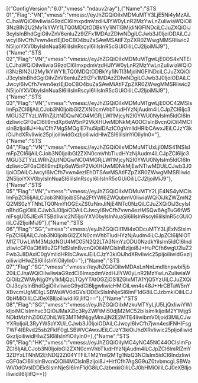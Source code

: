 [{"ConfigVersion":"6.0","vmess":"ndauv2ray"},{"Name":"STS 01","Flag":"VN","vmess":"vmess://eyJhZGQiOiIxMDMuMTY3LjE5Ni4yMzAiLCJhaWQiOiIwIiwiaG9zdCI6ImxpdmVzdHJlYW0yLnR2MzYwLnZuIiwiaWQiOiI3NzBlN2U2My1kYWY1LTQ0MDQtODBkYy1iNTI3MjdiNGFlNDciLCJuZXQiOiJ3cyIsInBhdGgiOiIvZnV6enluZz9lZFx1MDAzZDIwNDgiLCJwb3J0IjoiODAiLCJwcyI6IvCfh7vwn4ezIEjDoCBO4buZaSAwMSAtIFZpZXR0ZWwgMMSRIiwic2N5IjoiYXV0byIsInNuaSI6IiIsInRscyI6IiIsInR5cGUiOiIiLCJ2IjoiMiJ9"},{"Name":"STS 02","Flag":"VN","vmess":"vmess://eyJhZGQiOiIxMDMuMTgwLjE0OS4xNTEiLCJhaWQiOiIwIiwiaG9zdCI6ImxpdmVzdHJlYW0yLnR2MzYwLnZuIiwiaWQiOiI3NzBlN2U2My1kYWY1LTQ0MDQtODBkYy1iNTI3MjdiNGFlNDciLCJuZXQiOiJ3cyIsInBhdGgiOiIvZnV6enluZz9lZFx1MDAzZDIwNDgiLCJwb3J0IjoiODAiLCJwcyI6IvCfh7vwn4ezIEjDoCBO4buZaSAwMiAtIFZpZXR0ZWwgMMSRIiwic2N5IjoiYXV0byIsInNuaSI6IiIsInRscyI6IiIsInR5cGUiOiIiLCJ2IjoiMiJ9"},{"Name":"STS 03","Flag":"VN","vmess":"vmess://eyJhZGQiOiIxMDMuMTgwLjE0OC42MSIsImFpZCI6IjAiLCJob3N0IjoibGl2ZXN0cmVhbTIudHYzNjAudm4iLCJpZCI6Ijc3MGU3ZTYzLWRhZjUtNDQwNC04MGRjLWI1MjcyN2I0YWU0NyIsIm5ldCI6IndzIiwicGF0aCI6Ii9mdXp6eW5nP2VkXHUwMDNkMjA0OCIsInBvcnQiOiI4MCIsInBzIjoi8J+Hu/Cfh7MgSMOgIE7hu5lpIDAzIC0gVmlldHRlbCAwxJEiLCJzY3kiOiJhdXRvIiwic25pIjoiIiwidGxzIjoiIiwidHlwZSI6IiIsInYiOiIyIn0="},{"Name":"STS 04","Flag":"VN","vmess":"vmess://eyJhZGQiOiIxMDMuMTUxLjI0MS41NSIsImFpZCI6IjAiLCJob3N0IjoibGl2ZXN0cmVhbTIudHYzNjAudm4iLCJpZCI6Ijc3MGU3ZTYzLWRhZjUtNDQwNC04MGRjLWI1MjcyN2I0YWU0NyIsIm5ldCI6IndzIiwicGF0aCI6Ii9mdXp6eW5nP2VkXHUwMDNkMjEwNTIwMDUiLCJwb3J0IjoiODAiLCJwcyI6IvCfh7vwn4ezIEhDTSAwMSAtIFZpZXR0ZWwgMMSRIiwic2N5IjoiYXV0byIsInNuaSI6IiIsInRscyI6IiIsInR5cGUiOiIiLCJ2IjoiMiJ9"},{"Name":"STS 05","Flag":"VN","vmess":"vmess://eyJhZGQiOiIxMDMuMTY2LjE4NS4yMCIsImFpZCI6IjAiLCJob3N0IjoibS5ha2FtYWl6ZWQubmV0IiwiaWQiOiJkZWZmN2Q2MS0zYTNhLTQ0NmYtOGExZS0zNmJiNjE4NTc0NzQiLCJuZXQiOiJ3cyIsInBhdGgiOiIiLCJwb3J0IjoiODAiLCJwcyI6IvCfh7vwn4ezIMSQw6AgTuG6tW5nIFsgU05JIExRTSBdIiwic2N5IjoiYXV0byIsInNuaSI6IiIsInRscyI6IiIsInR5cGUiOiIiLCJ2IjoiMiJ9"},{"Name":"STS 06","Flag":"SG","vmess":"vmess://eyJhZGQiOiI1Mi4xODcuMTY3LjExNSIsImFpZCI6IjAiLCJob3N0IjoibGl2ZXN0cmVhbTIudHYzNjAudm4iLCJpZCI6IjNlOTM1ZTUwLWM3MzktNGU4MC05N2Q2LTA3NmYzODU0NzdkYiIsIm5ldCI6IndzIiwicGF0aCI6Ii9uZGF1dSIsInBvcnQiOiI4MCIsInBzIjoi8J+HuPCfh6wgU2luZ2Fwb3JlIDAxIC0gVmlldHRlbCAwxJEiLCJzY3kiOiJhdXRvIiwic25pIjoiIiwidGxzIjoiIiwidHlwZSI6IiIsInYiOiIyIn0="},{"Name":"STS 07","Flag":"SG","vmess":"vmess://eyJhZGQiOiIwMDAxLnNnLmdlbnpwbi5jb20iLCJhaWQiOiIwIiwiaG9zdCI6ImxpdmVzdHJlYW0yLnR2MzYwLnZuIiwiaWQiOiIzZWMyNjg0Yy1kMjQzLTQyYTAtOGZjOS1lZGIxMTA1YjQ5YzUiLCJuZXQiOiJ3cyIsInBhdGgiOiIvIiwicG9ydCI6IjgwIiwicHMiOiLwn4e48J+HrCBTaW5nYXBvcmUgMDIgLSBWaWV0dGVsIDDEkSIsInNjeSI6ImF1dG8iLCJzbmkiOiIiLCJ0bHMiOiIiLCJ0eXBlIjoiIiwidiI6IjIifQ=="},{"Name":"STS 08","Flag":"SG","vmess":"vmess://eyJhZGQiOiIxMzkuMTYyLjU5LjQxIiwiYWlkIjoiMCIsImhvc3QiOiJMaXZlc3RyZWFtMi50djM2MC52biIsImlkIjoiM2Y1Mjg5NDktMzhhZi00ZDhiLWE3MTMtNjgyMmJjN2E2MTE4IiwibmV0Ijoid3MiLCJwYXRoIjoiL3RyYW5oYXUiLCJwb3J0IjoiODAiLCJwcyI6IvCfh7jwn4esIFNHIFsgTWF4IERvd25sb2FkIF0gLSBWVCAwxJEiLCJzY3kiOiJhdXRvIiwic25pIjoiIiwidGxzIjoiIiwidHlwZSI6IiIsInYiOiIyIn0=},{"Name":"STS 09","Flag":"HK","vmess":"vmess://eyJhZGQiOiIyMC4yNC45NC44OCIsImFpZCI6IjAiLCJob3N0IjoibGl2ZXN0cmVhbTIudHYzNjAudm4iLCJpZCI6ImRlZmY3ZDYxLTNhM2EtNDQ2Zi04YTFlLTM2YmI2MTg1NzQ3NCIsIm5ldCI6IndzIiwicGF0aCI6IiIsInBvcnQiOiI4MCIsInBzIjoi8J+HrfCfh7AgSG9uZ0tvbmcgLSBWaWV0dGVsIDDEkSIsInNjeSI6ImF1dG8iLCJzbmkiOiIiLCJ0bHMiOiIiLCJ0eXBlIjoiIiwidiI6IjIifQ==}]
